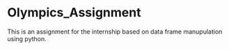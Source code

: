 # Olympics_Assignment
This is an assignment for the internship based on data frame manupulation using python.

